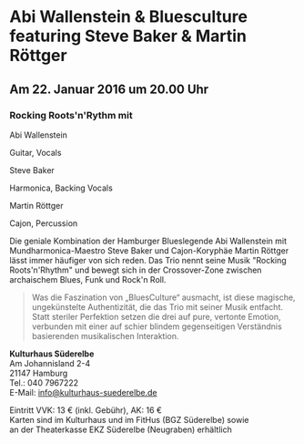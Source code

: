 # Abi Wallenstein & Bluesculture featuring Steve Baker & Martin Röttger

## Am 22. Januar 2016 um 20.00 Uhr

### Rocking Roots'n'Rythm mit

Abi Wallenstein

Guitar, Vocals

Steve Baker

Harmonica, Backing Vocals

Martin Röttger

Cajon, Percussion

Die geniale Kombination der Hamburger Blueslegende Abi Wallenstein mit
Mundharmonica-Maestro Steve Baker und Cajon-Koryphäe Martin Röttger
lässt immer häufiger von sich reden. Das Trio nennt seine Musik "Rocking
Roots'n'Rhythm" und bewegt sich in der Crossover-Zone zwischen
archaischem Blues, Funk und Rock'n Roll.

> Was die Faszination von „BluesCulture“ ausmacht, ist diese magische,
  ungekünstelte Authentizität, die das Trio mit seiner Musik entfacht.
  Statt steriler Perfektion setzen die drei auf pure, vertonte Emotion,
  verbunden mit einer auf schier blindem gegenseitigen Verständnis
  basierenden musikalischen Interaktion.

**Kulturhaus Süderelbe**  
Am Johannisland 2-4  
21147 Hamburg  
Tel.: 040 7967222  
E-Mail: <info@kulturhaus-suederelbe.de>

Eintritt VVK: 13 € (inkl. Gebühr), AK: 16 €  
Karten sind im Kulturhaus und im FitHus (BGZ Süderelbe) sowie  
an der Theaterkasse EKZ Süderelbe (Neugraben) erhältlich
